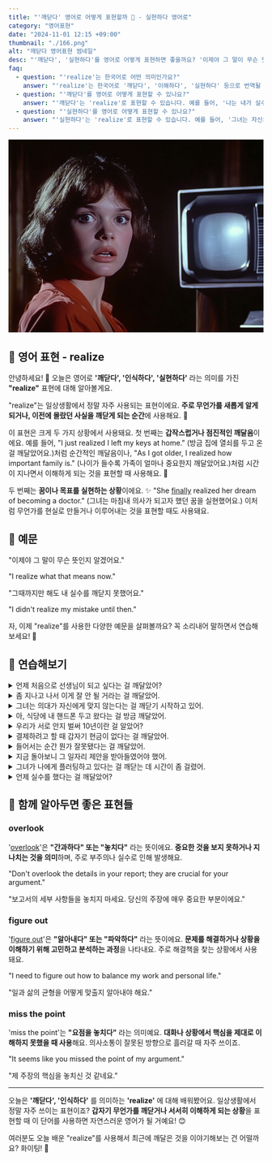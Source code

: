 ```yaml
---
title: "'깨닫다' 영어로 어떻게 표현할까 🌟 - 실현하다 영어로"
category: "영어표현"
date: "2024-11-01 12:15 +09:00"
thumbnail: "./166.png"
alt: "깨닫다 영어표현 썸네일"
desc: "'깨닫다', '실현하다'를 영어로 어떻게 표현하면 좋을까요? '이제야 그 말이 무슨 뜻인지 알겠어요.', '그제서야 내가 실수했다는 걸 깨달았어요.' 등을 영어로 표현하는 법을 배워봅시다. 다양한 예문을 통해서 연습하고 본인의 표현으로 만들어 보세요."
faq:
  - question: "'realize'는 한국어로 어떤 의미인가요?"
    answer: "'realize'는 한국어로 '깨닫다', '이해하다', '실현하다' 등으로 번역될 수 있습니다. 어떤 사실이나 상황을 인식하거나 이해하게 될 때 사용합니다."
  - question: "'깨닫다'를 영어로 어떻게 표현할 수 있나요?"
    answer: "'깨닫다'는 'realize'로 표현할 수 있습니다. 예를 들어, '나는 내가 실수를 했다는 것을 깨달았다'는 'I realized that I made a mistake'로 말할 수 있습니다."
  - question: "'실현하다'를 영어로 어떻게 표현할 수 있나요?"
    answer: "'실현하다'는 'realize'로 표현할 수 있습니다. 예를 들어, '그녀는 자신의 꿈을 실현했다'는 'She realized her dream'으로 말할 수 있습니다."
---
```


![레트로TV와 깜짝 놀란 여성](./166-1.jpeg)

## 🌟 영어 표현 - realize

안녕하세요! 👋 오늘은 영어로 **'깨닫다', '인식하다', '실현하다'** 라는 의미를 가진 **"realize"** 표현에 대해 알아볼게요.

"realize"는 일상생활에서 정말 자주 사용되는 표현이에요. **주로 무언가를 새롭게 알게 되거나, 이전에 몰랐던 사실을 깨닫게 되는 순간**에 사용해요. 🤔

이 표현은 크게 두 가지 상황에서 사용돼요. 첫 번째는 **갑작스럽거나 점진적인 깨달음**이에요. 예를 들어, "I just realized I left my keys at home." (방금 집에 열쇠를 두고 온 걸 깨달았어요.)처럼 순간적인 깨달음이나, "As I got older, I realized how important family is." (나이가 들수록 가족이 얼마나 중요한지 깨달았어요.)처럼 시간이 지나면서 이해하게 되는 것을 표현할 때 사용해요. 🌱

두 번째는 **꿈이나 목표를 실현하는 상황**이에요. ✨ "She [finally](/blog/in-english/182.finally/) realized her dream of becoming a doctor." (그녀는 마침내 의사가 되고자 했던 꿈을 실현했어요.) 이처럼 무언가를 현실로 만들거나 이루어내는 것을 표현할 때도 사용돼요.

<script async src="https://pagead2.googlesyndication.com/pagead/js/adsbygoogle.js?client=ca-pub-1465612013356152"
     crossorigin="anonymous"></script>
<!-- engple-horizontal-ad -->

<ins class="adsbygoogle"
     style="display:block"
     data-ad-client="ca-pub-1465612013356152"
     data-ad-slot="2106896038"
     data-ad-format="auto"
     data-full-width-responsive="true"></ins>

<script>
     (adsbygoogle = window.adsbygoogle || []).push({});
</script>

## 📖 예문

"이제야 그 말이 무슨 뜻인지 알겠어요."

"I realize what that means now."

"그때까지만 해도 내 실수를 깨닫지 못했어요."

"I didn't realize my mistake until then."

자, 이제 "realize"를 사용한 다양한 예문을 살펴볼까요? 꼭 소리내어 말하면서 연습해보세요! 🚀

## 💬 연습해보기

<details>
<summary>언제 처음으로 선생님이 되고 싶다는 걸 깨달았어?</summary>
<span>When did you first realize you wanted to become a teacher?</span>
</details>

<details>
<summary>좀 지나고 나서 이게 잘 안 될 거라는 걸 깨달았어.</summary>
<span>After a while, I realized this wasn't going to work out.</span>
</details>

<details>
<summary>그녀는 의대가 자신에게 맞지 않는다는 걸 깨닫기 시작하고 있어.</summary>
<span>She's starting to realize that medical school isn't for her.</span>
</details>

<details>
<summary>아, 식당에 내 핸드폰 두고 왔다는 걸 방금 깨달았어.</summary>
<span>Oh man, I just realized I left my phone at the restaurant.</span>
</details>

<details>
<summary>우리가 서로 안지 벌써 10년이란 걸 알았어?</summary>
<span>Did you realize we've known each other for ten years now?</span>
</details>

<details>
<summary>결제하려고 할 때 갑자기 현금이 없다는 걸 깨달았어.</summary>
<span>I suddenly realized I had no cash on me when I <a href="/blog/in-english/117.try-to/">tried to</a> pay.</span>
</details>

<details>
<summary>들어서는 순간 뭔가 잘못됐다는 걸 깨달았어.</summary>
<span>The moment I walked in, I realized something was wrong.</span>
</details>

<details>
<summary>지금 돌아보니 그 일자리 제안을 받아들였어야 했어.</summary>
<span>Looking back now, I realize I <a href="/blog/in-english/257.should've/">should've</a> taken that job offer.</span>
</details>

<details>
<summary>그녀가 나에게 플러팅하고 있다는 걸 깨닫는 데 시간이 좀 걸렸어.</summary>
<span>It <a href="/blog/in-english/010.take-a-while/">took me a while</a> to realize she was actually <a href="/blog/vocab-1/042.flirt/">flirting</a> with me.</span>
</details>

<details>
<summary>언제 실수를 했다는 걸 깨달았어?</summary>
<span>When did you realize you'd made a mistake?</span>
</details>

## 🤝 함께 알아두면 좋은 표현들

### overlook

'[overlook](/blog/in-english/168.overlook/)'은 **"간과하다" 또는 "놓치다"** 라는 뜻이에요. **중요한 것을 보지 못하거나 지나치는 것을 의미**하며, 주로 부주의나 실수로 인해 발생해요.

"Don't overlook the details in your report; they are crucial for your argument."

"보고서의 세부 사항들을 놓치지 마세요. 당신의 주장에 매우 중요한 부분이에요."

### figure out

'[figure out](/blog/in-english/170.figure-out/)'은 **"알아내다" 또는 "파악하다"** 라는 뜻이에요. **문제를 해결하거나 상황을 이해하기 위해 고민하고 분석하는 과정**을 나타내요. 주로 해결책을 찾는 상황에서 사용돼요.

"I need to figure out how to balance my work and personal life."

"일과 삶의 균형을 어떻게 맞출지 알아내야 해요."

### miss the point

'miss the point'는 **"요점을 놓치다"** 라는 의미예요. **대화나 상황에서 핵심을 제대로 이해하지 못했을 때 사용**해요. 의사소통이 잘못된 방향으로 흘러갈 때 자주 쓰이죠.

"It seems like you missed the point of my argument."

"제 주장의 핵심을 놓치신 것 같네요."

---

오늘은 **'깨닫다', '인식하다'** 를 의미하는 **'realize'** 에 대해 배워봤어요. 일상생활에서 정말 자주 쓰이는 표현이죠? **갑자기 무언가를 깨닫거나 서서히 이해하게 되는 상황**을 표현할 때 이 단어를 사용하면 자연스러운 영어가 될 거예요! 😊

여러분도 오늘 배운 "realize"를 사용해서 최근에 깨달은 것을 이야기해보는 건 어떨까요? 화이팅! 💪
